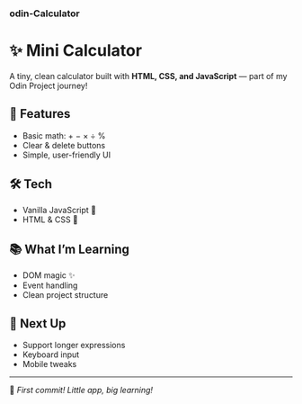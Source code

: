 ### odin-Calculator

# ✨ Mini Calculator

A tiny, clean calculator built with **HTML, CSS, and JavaScript** — part of my Odin Project journey!

## 🔢 Features

- Basic math: + − × ÷ %
- Clear & delete buttons
- Simple, user-friendly UI

## 🛠️ Tech

- Vanilla JavaScript 🧃
- HTML & CSS 🌸

## 📚 What I’m Learning

- DOM magic ✨
- Event handling
- Clean project structure

## 🌱 Next Up

- Support longer expressions
- Keyboard input
- Mobile tweaks

---

🎉 *First commit! Little app, big learning!*
